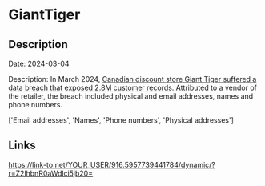 # GiantTiger

## Description

Date: 2024-03-04

Description:
In March 2024, <a href="https://cybernews.com/news/giant-tiger-customers-exposed/#google_vignette" target="_blank" rel="noopener">Canadian discount store Giant Tiger suffered a data breach that exposed 2.8M customer records</a>. Attributed to a vendor of the retailer, the breach included physical and email addresses, names and phone numbers.


['Email addresses', 'Names', 'Phone numbers', 'Physical addresses']

## Links

https://link-to.net/YOUR_USER/916.5957739441784/dynamic/?r=Z2lhbnR0aWdlci5jb20=